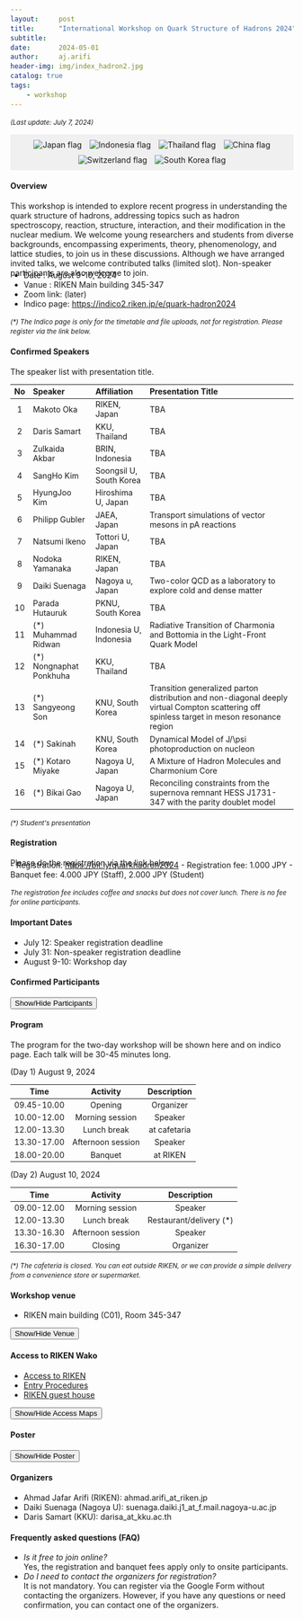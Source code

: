 ```yaml
---
layout:     post
title:      "International Workshop on Quark Structure of Hadrons 2024"
subtitle:   
date:       2024-05-01
author:     aj.arifi
header-img: img/index_hadron2.jpg
catalog: true
tags:
    - workshop
---
```


<small><i>(Last update: July 7, 2024)</i></small>

<div style="background-color: #f0f0f0; padding: 5px; text-align: center;" >
    <div style="display: inline-block; margin: 5px; text-align: center;">
        <img src="https://flagcdn.com/w40/jp.png" alt="Japan flag">
    </div>
    <div style="display: inline-block; margin: 5px; text-align: center;">
        <img src="https://flagcdn.com/w40/id.png" alt="Indonesia flag">
    </div>
    <div style="display: inline-block; margin: 5px; text-align: center;">
        <img src="https://flagcdn.com/w40/th.png" alt="Thailand flag">
    </div>
    <div style="display: inline-block; margin: 5px; text-align: center;">
        <img src="https://flagcdn.com/w40/cn.png" alt="China flag">
    </div>
    <div style="display: inline-block; margin: 5px; text-align: center;">
        <img src="https://flagcdn.com/w40/eu.png" alt="Switzerland flag">
    </div>
    <div style="display: inline-block; margin: 5px; text-align: center;">
        <img src="https://flagcdn.com/w40/kr.png" alt="South Korea flag">
    </div>
</div>

#### Overview
This workshop is intended to explore recent progress in understanding the quark structure of
hadrons, addressing topics such as hadron spectroscopy, reaction, structure, interaction, and
their modification in the nuclear medium. We welcome young researchers and students from
diverse backgrounds, encompassing experiments, theory, phenomenology, and lattice studies,
to join us in these discussions. Although we have arranged invited talks, we welcome contributed talks (limited slot).
Non-speaker participants are also welcome to join.
<p style="margin-bottom: -0.7cm;"></p>

- Date : August 9-10, 2024
- Vanue : RIKEN Main building 345-347
- Zoom link: (later)
- Indico page: <a href="https://indico2.riken.jp/e/quark-hadron2024">https://indico2.riken.jp/e/quark-hadron2024</a>

<small><i>(*) The Indico page is only for the timetable and file uploads, not for registration. Please register via the link below.</i></small>


#### Confirmed Speakers

The speaker list with presentation title.

| No    | Speaker           | Affiliation   | Presentation Title   |
| :---: | :----------------------- | :------------------------ | :--------------------------------------------------------------- |
| 1     | Makoto Oka        | RIKEN, Japan  | TBA |
| 2     | Daris Samart      | KKU, Thailand | TBA | 
| 3     | Zulkaida Akbar    | BRIN, Indonesia  | TBA |
| 4     | SangHo Kim        | Soongsil U, South Korea | TBA |
| 5     | HyungJoo Kim      | Hiroshima U, Japan  | TBA |
| 6     | Philipp Gubler    | JAEA, Japan         | Transport simulations of vector mesons in pA reactions |
| 7     | Natsumi Ikeno     | Tottori U, Japan    | TBA |
| 8     | Nodoka Yamanaka   | RIKEN, Japan        | TBA |
| 9     | Daiki Suenaga     | Nagoya u, Japan     | Two-color QCD as a laboratory to explore cold and dense matter |
| 10    | Parada Hutauruk   | PKNU, South Korea   | TBA |
| 11    | (*) Muhammad Ridwan   | Indonesia U, Indonesia | Radiative Transition of Charmonia and Bottomia in the Light-Front Quark Model |
| 12    | (*) Nongnaphat Ponkhuha | KKU, Thailand        | TBA |
| 13    | (*) Sangyeong Son       | KNU, South Korea     | Transition generalized parton distribution and non-diagonal deeply virtual Compton scattering off spinless target in meson resonance region |
| 14    | (*) Sakinah           | KNU, South Korea     | Dynamical Model of J/\psi photoproduction on nucleon |
| 15    | (*) Kotaro Miyake     | Nagoya U, Japan      | A Mixture of Hadron Molecules and Charmonium Core |
| 16    | (*) Bikai Gao         | Nagoya U, Japan      | Reconciling constraints from the supernova remnant HESS J1731-347 with the parity doublet model |


<small><i>(*) Student's presentation</i></small>

#### Registration
Please do the registration via the link below:
<p style="margin-bottom: -0.7cm;"></p>
- Registration: <a href="https://bit.ly/quarkhadron2024">https://bit.ly/quarkhadron2024</a>
- Registration fee: 1.000 JPY 
- Banquet fee: 4.000 JPY (Staff), 2.000 JPY (Student)

<small><i>The registration fee includes coffee and snacks but does not cover lunch. There is no fee for online participants. </i></small>

#### Important Dates
- July 12: Speaker registration deadline
- July 31: Non-speaker registration deadline
- August 9-10: Workshop day

#### Confirmed Participants


<button onclick="toggleParticipants()">Show/Hide Participants</button>

<div id="participants" class="participants" style="display:none;">
    
    Onsite
    <ol>
        <li>Makoto Oka (RIKEN, Japan)</li>
        <li>Ahmad Jafar Arifi (RIKEN, Japan)</li>
        <li>Chindanai Bubpatate (KKU, Thailand)</li>
        <li>Daiki Suenaga (Nagoya U, Japan)</li>
        <li>Daris Samart (KKU, Thailand)</li>
        <li>HyungJoo Kim (Hiroshima U, Japan)</li>
        <li>Muhammad Ridwan (Indonesia U, Indonesia)</li>
        <li>Nantana Monkata (KKU, Thailand)</li>
        <li>Natsumi Ikeno (Tottori U, Japan)</li>
        <li>Nodoka Yamanaka (RIKEN, Japan)</li>
        <li>Nongnaphat Ponkhuha (KKU, Thailand)</li>
        <li>Philipp Gubler (JAEA, Japan)</li>
        <li>Sakinah (KNU, South Korea)</li>
        <li>Sangyeong Son (KNU, South Korea)</li>
        <li>Zulkaida Akbar (BRIN, Indonesia)</li>
        <li>Kotaro Miyake (Nagoya U, Japan)</li>
        <li>Bikai Gao (Nagoya U, Japan)</li>
        <li>Kenta Itahashi (RIKEN, Japan)</li>
        <li>Yasuhiro Yamaguchi (Nagoya U, Japan)</li>
    </ol>

    Online
    <ol>
        <li>Ampuku Shota (Nagoya U, Japan)</li>
        <li>Apriadi Salim Adam (BRIN, Indonesia)</li>
        <li>Muhammad Raihannafi Fadhel (UGM, Indonesia)</li>
        <li>Nakamura (RCNP, Japan)</li>
        <li>Nauval Safa Ardhany (UGM, Indonesia)</li>
        <li>Parada Hutauruk (PKNU, South Korea)</li>
        <li>SangHo Kim (Soongsil U, South Korea)</li>
        <li>Kei-Ichi Kondo (Chiba U, Japan)</li>
        <li>Hideto Enyo (RIKEN, Japan)</li>
    </ol>
    
</div>


<script>
    function toggleParticipants() {
        const participantsDiv = document.getElementById('participants');
        if (participantsDiv.style.display === 'none') {
            participantsDiv.style.display = 'block';
        } else {
            participantsDiv.style.display = 'none';
        }
    }
</script>

#### Program
The program for the two-day workshop will be shown here and on indico page. Each talk will be 30-45 minutes long.

(Day 1) August 9, 2024

| Time         | Activity   | Description   |
| :---:        | :---:      | :---:         |
| 09.45-10.00  | Opening  |   Organizer     |
| 10.00-12.00  | Morning session |  Speaker  |
| 12.00-13.30  | Lunch break  |  at cafetaria    |
| 13.30-17.00  | Afternoon session| Speaker |
| 18.00-20.00  | Banquet    |   at RIKEN     |

(Day 2) August 10, 2024

| Time         | Activity    | Description        |
| :---:        | :---:       | :---:              |
| 09.00-12.00  | Morning session  |  Speaker  |
| 12.00-13.30  | Lunch break  |  Restaurant/delivery (*)      |
| 13.30-16.30  | Afternoon session | Speaker  |
| 16.30-17.00  | Closing   |    Organizer    |

<small><i> (*) The cafeteria is closed. You can eat outside RIKEN, or we can provide a simple delivery from a convenience store or supermarket.</i></small>

#### Workshop venue
- RIKEN main building (C01), Room 345-347

<button onclick="toggleVenue()">Show/Hide Venue</button>

<div id="venueDiv" style="display:none;">
      <img src="/img/IMG_6891.JPG" alt="Room 345-347">
</div>

<script>
    function toggleVenue() {
        const venueDiv = document.getElementById('venueDiv');
        if (venueDiv.style.display === 'none') {
            venueDiv.style.display = 'block';
        } else {
            venueDiv.style.display = 'none';
        }
    }
</script>


#### Access to RIKEN Wako
* [Access to RIKEN](https://www.riken.jp/en/access/wako-map/#campus_map)
* [Entry Procedures](https://www.riken.jp/en/access/procedure/)
* [RIKEN guest house](https://wiss.riken.jp/housing_oncampus_rates.html)


<button onclick="toggleMaps()">Show/Hide Access Maps</button>
    
<div id="mapsDiv" style="display:none;">
    Wako Area Map
    <img src="https://www.riken.jp/medialibrary/riken/access/wako-map/map_wako_en_01_w900pixel.jpg" alt="Wako Area Map">

    Wako Station to RIKEN Map
    <img src="https://www.riken.jp/medialibrary/riken/access/wako-map/map_wako_en_03.jpg" alt="Wako Station to RIKEN Map">

    RIKEN Wako Campus Map: C01 - RIKEN main building.
    <img src="https://www.riken.jp/medialibrary/riken/access/wako-map/campus_en_210401_w900.jpg" alt="RIKEN Wako Campus Map">
</div>

<script>
    function toggleMaps() {
        const mapsDiv = document.getElementById('mapsDiv');
        if (mapsDiv.style.display === 'none') {
            mapsDiv.style.display = 'block';
        } else {
            mapsDiv.style.display = 'none';
        }
    }
</script>


#### Poster

<button onclick="togglePoster()">Show/Hide Poster</button>

<div id="posterDiv" style="display:none;">
    <img src="/img/poster1.jpeg" alt="Poster">
</div>

<script>
    function togglePoster() {
        const posterDiv = document.getElementById('posterDiv');
        if (posterDiv.style.display === 'none') {
            posterDiv.style.display = 'block';
        } else {
            posterDiv.style.display = 'none';
        }
    }
</script>

#### Organizers
- Ahmad Jafar Arifi (RIKEN): ahmad.arifi_at_riken.jp
- Daiki Suenaga (Nagoya U): suenaga.daiki.j1_at_f.mail.nagoya-u.ac.jp
- Daris Samart (KKU): darisa_at_kku.ac.th


#### Frequently asked questions (FAQ)

- <i>Is it free to join online?</i> <br> Yes, the registration and banquet fees apply only to onsite participants.
- <i>Do I need to contact the organizers for registration?</i> <br>  It is not mandatory. You can register via the Google Form without contacting the organizers. However, if you have any questions or need confirmation, you can contact one of the organizers.


